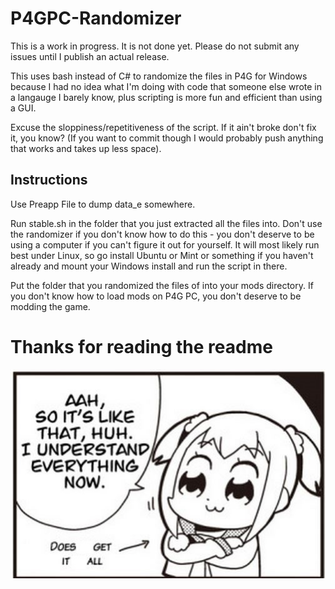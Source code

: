 # P4GPC-Randomizer
This is a work in progress. It is not done yet. Please do not submit any issues until I publish an actual release.

This uses bash instead of C# to randomize the files in P4G for Windows because I had no idea what I'm doing with code that someone else wrote in a langauge I barely know, plus scripting is more fun and efficient than using a GUI.

Excuse the sloppiness/repetitiveness of the script. If it ain't broke don't fix it, you know? (If you want to commit though I would probably push anything that works and takes up less space).

## Instructions
Use Preapp File to dump data_e somewhere.

Run stable.sh in the folder that you just extracted all the files into. Don't use the randomizer if you don't know how to do this - you don't deserve to be using a computer if you can't figure it out for yourself. It will most likely run best under Linux, so go install Ubuntu or Mint or something if you haven't already and mount your Windows install and run the script in there.

Put the folder that you randomized the files of into your mods directory. If you don't know how to load mods on P4G PC, you don't deserve to be modding the game.

# Thanks for reading the readme
![alt text](https://github.com/swindlesmccoop/P4GPC-Randomizer/blob/main/1.jpg?raw=true)
